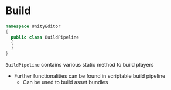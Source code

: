 # Build

```cs
namespace UnityEditor
{
  public class BuildPipeline
  {
  }
}
```

`BuildPipeline` contains various static method to build players

- Further functionalities can be found in scriptable build pipeline
  - Can be used to build asset bundles
